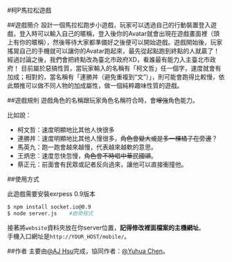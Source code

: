 #柯P馬拉松遊戲

##遊戲簡介
設計一個馬拉松跑步小遊戲，玩家可以透過自己的行動裝置登入遊戲，登入時可以輸入自己的暱稱，登入後你的Avatar就會出現在遊戲畫面裡（頭上有你的暱稱），然後等待大家都準備好之後便可以開始遊戲。遊戲開始後，玩家搖晃自己的手機就可以讓你的Avatar跑起來，最先從起點跑到終點的人就贏了！
經過討論之後，我們會把終點改為臺北市政府XD，看誰最有能力入主臺北市政府！
目前屬於惡搞性質，當玩家輸入的名稱有「柯文哲」任一個字，速度就會有加成；相對的，當名稱有「連勝丼（避免重複到“文”）」，則可能會跑得比較慢，依此類推可以做不同人物的加成屬性，做一個純粹趣味性質的遊戲。

##遊戲規則
遊戲角色的名稱跟玩家角色名稱符合時，會~~增強~~角色能力。

比如說：

- 柯文哲：速度明顯地比其他人快很多
- 連勝丼：速度明顯地比其他人慢很多，~~角色會變大或是多一棵橘子在旁邊~~？
- 馬英九：跑一跑會越來越慢，代表越來越軟的意思。
- 王炳忠：速度忽快忽慢，~~角色會不時唱中華民國頌~~。
- 蔡正元：前面會有民眾或記者反向過來，讓他可以直接衝撞他。

##使用方式

此遊戲需要安裝exrpess 0.9版本  
```bash
$ npm install socket.io@0.9
$ node server.js    #啟用程式
```  
接著將`website`資料夾放在你server位置，**記得修改裡面檔案的主機網址**。  
手機入口網址是`http://YOUR_HOST/mobile/`。

##作者
主要由[@AJ Hsu](https://github.com/ajhsu)完成，協同作者：[@Yuhua Chen](https://github.com/yuhua-chen)。


